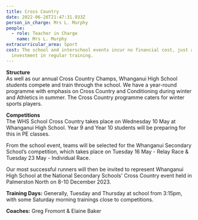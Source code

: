 ```yaml
---
title: Cross Country
date: 2022-06-26T21:47:31.933Z
person_in_charge: Mrs L. Murphy
people:
  - role: Teacher in Charge
    name: Mrs L. Murphy
extracurricular_area: Sport
cost: The school and interschool events incur no financial cost, just an
  investment in regular training.
---
```

**Structure**  
As well as our annual Cross Country Champs, Whanganui High School students compete and train through the school.  We have a year-round programme with emphasis on Cross Country and Conditioning during winter and Athletics in summer.  The Cross Country programme caters for winter sports players.


**Competitions**   
The WHS School Cross Country takes place on Wednesday 10 May at Whanganui High School.
Year 9 and Year 10 students will be preparing for this in PE classes.

From the school event, teams will be selected for the Whanganui Secondary School’s competition, which takes place on Tuesday 16 May - Relay Race & Tuesday 23 May - Individual Race.  

Our most successful runners will then be invited to represent Whanganui High School 
at the National Secondary Schools' Cross Country event held in Palmerston North on 8-10 December 2023.

**Training Days:** Generally, Tuesday and Thursday at school from 3:15pm, with some Saturday morning trainings close to competitions.

**Coaches:** Greg Fromont & Elaine Baker
